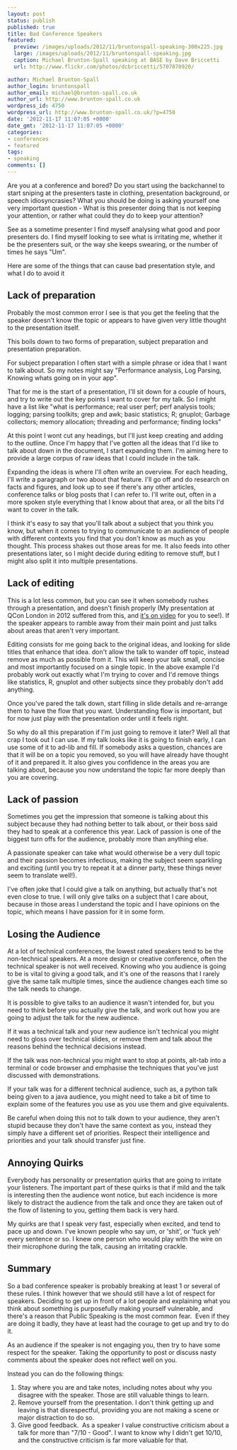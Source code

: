 ```yaml
---
layout: post
status: publish
published: true
title: Bad Conference Speakers
featured:
  preview: /images/uploads/2012/11/bruntonspall-speaking-300x225.jpg
  large: /images/uploads/2012/11/bruntonspall-speaking.jpg
  caption: Michael Brunton-Spall speaking at BASE by Dave Briccetti
  url: http://www.flickr.com/photos/dcbriccetti/5707870920/

author: Michael Brunton-Spall
author_login: bruntonspall
author_email: michael@brunton-spall.co.uk
author_url: http://www.brunton-spall.co.uk
wordpress_id: 4750
wordpress_url: http://www.brunton-spall.co.uk/?p=4750
date: '2012-11-17 11:07:05 +0000'
date_gmt: '2012-11-17 11:07:05 +0000'
categories:
- conferences
- featured
tags:
- speaking
comments: []
---
```

<p>Are you at a conference and bored? Do you start using the backchannel to start sniping at the presenters taste in clothing, presentation background, or speech idiosyncrasies? What you should be doing is asking yourself one very important question - What is this presenter doing that is not keeping your attention, or rather what could they do to keep your attention?</p>
<p>See as a sometime presenter I find myself analysing what good and poor presenters do. I find myself looking to see what is irritating me, whether it be the presenters suit, or the way she keeps swearing, or the number of times he says "Um".</p>
<p>Here are some of the things that can cause bad presentation style, and what I do to avoid it</p>
<!--more-->
<h2>Lack of preparation</h2>
<p>Probably the most common error I see is that you get the feeling that the speaker doesn't know the topic or appears to have given very little thought to the presentation itself.</p>
<p>This boils down to two forms of preparation, subject preparation and presentation preparation.</p>
<p>For subject preparation I often start with a simple phrase or idea that I want to talk about. So my notes might say "Performance analysis, Log Parsing, Knowing whats going on in your app".</p>
<p>That for me is the start of a presentation, I'll sit down for a couple of hours, and try to write out the key points I want to cover for my talk. So I might have a list like "what is performance; real user perf; perf analysis tools; logging; parsing toolkits; grep and awk; basic statistics; R; gnuplot; Garbage collectors; memory allocation; threading and performance; finding locks"</p>
<p>At this point I wont cut any headings, but I'll just keep creating and adding to the outline. Once I'm happy that I've gotten all the ideas that I'd like to talk about down in the document, I start expanding them. I'm aiming here to provide a large corpus of raw ideas that I could include in the talk.</p>
<p>Expanding the ideas is where I'll often write an overview. For each heading, I'll write a paragraph or two about that feature. I'll go off and do research on facts and figures, and look up to see if there's any other articles, conference talks or blog posts that I can refer to. I'll write out, often in a more spoken style everything that I know about that area, or all the bits I'd want to cover in the talk.</p>
<p>I think it's easy to say that you'll talk about a subject that you think you know, but when it comes to trying to communicate to an audience of people with different contexts you find that you don't know as much as you thought. This process shakes out those areas for me. It also feeds into other presentations later, so I might decide during editing to remove stuff, but I might also split it into multiple presentations.</p>
<h2>Lack of editing</h2>
<p>This is a lot less common, but you can see it when somebody rushes through a presentation, and doesn't finish properly (My presentation at QCon London in 2012 suffered from this, and <a href="http://www.infoq.com/presentations/Architecting-for-Failure-at-the-Guardian">it's on video</a> for you to see!). If the speaker appears to ramble away from their main point and just talks about areas that aren't very important.</p>
<p>Editing consists for me going back to the original ideas, and looking for slide titles that enhance that idea. don't allow the talk to wander off topic, instead remove as much as possible from it. This will keep your talk small, concise and most importantly focused on a single topic. In the above example I'd probably work out exactly what I'm trying to cover and I'd remove things like statistics, R, gnuplot and other subjects since they probably don't add anything.</p>
<p>Once you've pared the talk down, start filling in slide details and re-arrange them to have the flow that you want. Understanding flow is important, but for now just play with the presentation order until it feels right.</p>
<p>So why do all this preparation if I'm just going to remove it later? Well all that crap I took out I can use. If my talk looks like it is going to finish early, I can use some of it to ad-lib and fill. If somebody asks a question, chances are that it will be on a topic you removed, so you will have already have thought of it and prepared it. It also gives you confidence in the areas you are talking about, because you now understand the topic far more deeply than you are covering.</p>
<h2>Lack of passion</h2>
<p>Sometimes you get the impression that someone is talking about this subject because they had nothing better to talk about, or their boss said they had to speak at a conference this year. Lack of passion is one of the biggest turn offs for the audience, probably more than anything else.</p>
<p>A passionate speaker can take what would otherwise be a very dull topic and their passion becomes infectious, making the subject seem sparkling and exciting (until you try to repeat it at a dinner party, these things never seem to translate well!).</p>
<p>I've often joke that I could give a talk on anything, but actually that's not even close to true. I will only give talks on a subject that I care about, because in those areas I understand the topic and I have opinions on the topic, which means I have passion for it in some form.</p>
<h2>Losing the Audience</h2>
<p>At a lot of technical conferences, the lowest rated speakers tend to be the non-technical speakers. At a more design or creative conference, often the technical speaker is not well received. Knowing who you audience is going to be is vital to giving a good talk, and it's one of the reasons that I rarely give the same talk multiple times, since the audience changes each time so the talk needs to change.</p>
<p>It is possible to give talks to an audience it wasn't intended for, but you need to think before you actually give the talk, and work out how you are going to adjust the talk for the new audience.</p>
<p>If it was a technical talk and your new audience isn't technical you might need to gloss over technical slides, or remove them and talk about the reasons behind the technical decisions instead.</p>
<p>If the talk was non-technical you might want to stop at points, alt-tab into a terminal or code browser and emphasise the techniques that you've just discussed with demonstrations.</p>
<p>If your talk was for a different technical audience, such as, a python talk being given to a java audience, you might need to take a bit of time to explain some of the features you use as you use them and give equivalents.</p>
<p>Be careful when doing this not to talk down to your audience, they aren't stupid because they don't have the same context as you, instead they simply have a different set of priorities. Respect their intelligence and priorities and your talk should transfer just fine.</p>
<h2>Annoying Quirks</h2>
<p>Everybody has personality or presentation quirks that are going to irritate your listeners. The important part of these quirks is that if mild and the talk is interesting then the audience wont notice, but each incidence is more likely to distract the audience from the talk and once they are taken out of the flow of listening to you, getting them back is very hard.</p>
<p>My quirks are that I speak very fast, especially when excited, and tend to pace up and down. I've known people who say um, or 'shit', or 'fuck yeh' every sentence or so. I knew one person who would play with the wire on their microphone during the talk, causing an irritating crackle.</p>
<h2>Summary</h2>
<p>So a bad conference speaker is probably breaking at least 1 or several of these rules. I think however that we should still have a lot of respect for speakers. Deciding to get up in front of a lot people and explaining what you think about something is purposefully making yourself vulnerable, and there's a reason that Public Speaking is the most common fear.  Even if they are doing it badly, they have at least had the courage to get up and try to do it.</p>
<p>As an audience if the speaker is not engaging you, then try to have some respect for the speaker. Taking the opportunity to post or discuss nasty comments about the speaker does not reflect well on you.</p>
<p>Instead you can do the following things:</p>
<ol>
<li>Stay where you are and take notes, including notes about why you disagree with the speaker. Those are still valuable things to learn.</li>
<li>Remove yourself from the presentation. I don't think getting up and leaving is that disrespectful, providing you are not making a scene or major distraction to do so.</li>
<li>Give good feedback.  As a speaker I value constructive criticism about a talk for more than "7/10 - Good". I want to know why I didn't get 10/10, and the constructive criticism is far more valuable for that.</li>
</ol>
